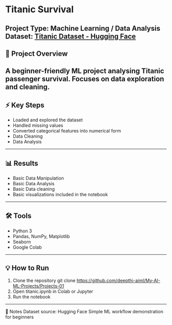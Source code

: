 # Titanic Survival

**Project Type:** Machine Learning / Data Analysis  
**Dataset:** [Titanic Dataset - Hugging Face](https://huggingface.co/datasets/titanic)  
---

## 📝 Project Overview
A beginner-friendly ML project analysing  Titanic passenger survival. Focuses on data exploration and cleaning.
---

## ⚡ Key Steps
- Loaded and explored the dataset  
- Handled missing values  
- Converted categorical features into numerical form
- Data Cleaning
- Data Analysis
---

## 📊 Results
- Basic Data Manipulation
- Basic Data Analysis
- Basic Data cleaning
- Basic visualizations included in the notebook  
---

## 🛠 Tools
- Python 3
- Pandas, NumPy, Matplotlib  
- Seaborn 
- Google Colab  
---

## 💡 How to Run
1. Clone the repository
git clone https://github.com/deepthi-aiml/My-AI-ML-Projects/Projects-01
4. Open titanic.ipynb in Colab or Jupyter
5. Run the notebook
---

🔗 Notes
Dataset source: Hugging Face
Simple ML workflow demonstration for beginners
